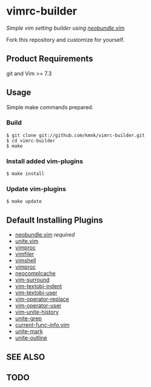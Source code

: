 # vimrc-builder

*Simple vim setting builder using [neobundle.vim][]*

Fork this repository and customize for yourself.

## Product Requirements

git and Vim >= 7.3


## Usage

Simple make commands prepared.

### Build

    $ git clone git://github.com/kmnk/vimrc-builder.git
    $ cd vimrc-builder
    $ make


### Install added vim-plugins

    $ make install


### Update vim-plugins

    $ make update


## Default Installing Plugins

- [neobundle.vim][] *required*
- [unite.vim][]
- [vimproc][]
- [vimfiler][]
- [vimshell][]
- [vimproc][]
- [neocomplcache][]
- [vim-surround][]
- [vim-textobj-indent][]
- [vim-textobj-user][]
- [vim-operator-replace][]
- [vim-operator-user][]
- [vim-unite-history][]
- [unite-grep][]
- [current-func-info.vim][]
- [unite-mark][]
- [unite-outline][]


## SEE ALSO


## TODO


[neobundle.vim]:         https://github.com/Shougo/neobundle.vim
[unite.vim]:             https://github.com/Shougo/unite.vim
[vimproc]:               https://github.com/Shougo/vimproc
[vimfiler]:              https://github.com/Shougo/vimfiler
[vimshell]:              https://github.com/Shougo/vimshell
[vimproc]:               https://github.com/Shougo/vimproc
[neocomplcache]:         https://github.com/Shougo/neocomplcache
[vim-surround]:          https://github.com/kana/vim-surround
[vim-textobj-indent]:    https://github.com/kana/vim-textobj-indent
[vim-textobj-user]:      https://github.com/kana/vim-textobj-user
[vim-operator-replace]:  https://github.com/kana/vim-operator-replace
[vim-operator-user]:     https://github.com/kana/vim-operator-user
[vim-unite-history]:     https://github.com/thinca/vim-unite-history
[unite-grep]:            https://github.com/Sixeight/unite-grep
[current-func-info.vim]: https://github.com/tyru/current-func-info.vim
[unite-mark]:            https://github.com/tacroe/unite-mark
[unite-outline]:         https://github.com/h1mesuke/unite-outline
